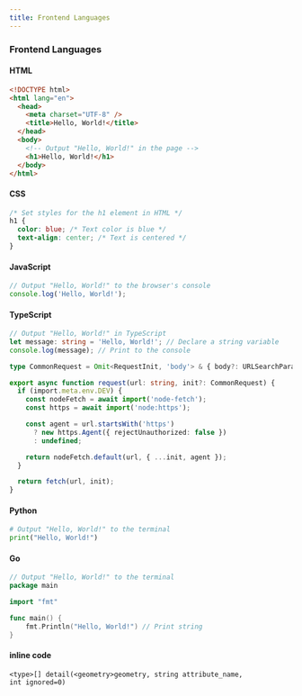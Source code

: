 ```yaml
---
title: Frontend Languages
---
```


### **Frontend Languages**

#### **HTML**

```html
<!DOCTYPE html>
<html lang="en">
  <head>
    <meta charset="UTF-8" />
    <title>Hello, World!</title>
  </head>
  <body>
    <!-- Output "Hello, World!" in the page -->
    <h1>Hello, World!</h1>
  </body>
</html>
```

#### **CSS**

```css
/* Set styles for the h1 element in HTML */
h1 {
  color: blue; /* Text color is blue */
  text-align: center; /* Text is centered */
}
```

#### **JavaScript**

```javascript
// Output "Hello, World!" to the browser's console
console.log('Hello, World!');
```

#### **TypeScript**

```typescript
// Output "Hello, World!" in TypeScript
let message: string = 'Hello, World!'; // Declare a string variable
console.log(message); // Print to the console
```

```ts
type CommonRequest = Omit<RequestInit, 'body'> & { body?: URLSearchParams };

export async function request(url: string, init?: CommonRequest) {
  if (import.meta.env.DEV) {
    const nodeFetch = await import('node-fetch');
    const https = await import('node:https');

    const agent = url.startsWith('https')
      ? new https.Agent({ rejectUnauthorized: false })
      : undefined;

    return nodeFetch.default(url, { ...init, agent });
  }

  return fetch(url, init);
}
```

#### **Python**

```python
# Output "Hello, World!" to the terminal
print("Hello, World!")
```

#### **Go**

```go
// Output "Hello, World!" to the terminal
package main

import "fmt"

func main() {
    fmt.Println("Hello, World!") // Print string
}
```

#### inline code

`<type>[] detail(<geometry>geometry, string attribute_name, int ignored=0)`
